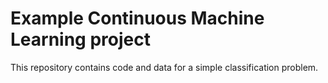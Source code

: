 # Example Continuous Machine Learning project

This repository contains code and data for a simple classification problem.
